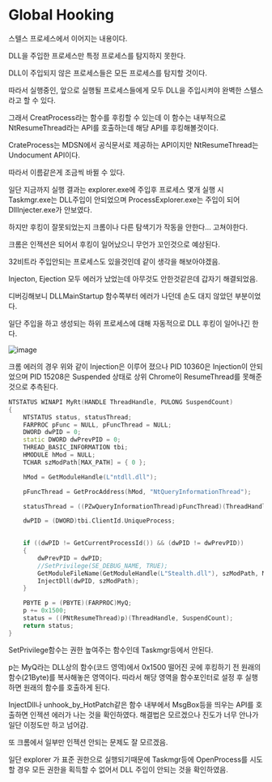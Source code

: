 # Global Hooking

스텔스 프로세스에서 이어지는 내용이다.

DLL을 주입한 프로세스만 특정 프로세스를 탐지하지 못한다.

DLL이 주입되지 않은 프로세스들은 모든 프로세스를 탐지할 것이다.

따라서 실행중인, 앞으로 실행될 프로세스들에게 모두 DLL을 주입시켜야 완벽한 스텔스라고 할 수 있다.

그래서 CreatProcess라는 함수를 후킹할 수 있는데 이 함수는 내부적으로 NtResumeThread라는 API를 호출하는데 해당 API를 후킹해볼것이다.

CrateProcess는 MDSN에서 공식문서로 제공하는 API이지만 NtResumeThread는 Undocument API이다.

따라서 이름같은게 조금씩 바뀔 수 있다.

일단 지금까지 실행 결과는 explorer.exe에 주입후 프로세스 몇개 실행 시 Taskmgr.exe는 DLL주입이 안되었으며 ProcessExplorer.exe는 주입이 되어 DllInjecter.exe가 안보였다.

하지만 후킹이 잘못되었는지 크롬이나 다른 탐색기가 작동을 안한다... 고쳐야한다.

크롬은 인젝션은 되어서 후킹이 일어났으니 무언가 꼬인것으로 예상된다.

32비트라 주입안되는 프로세스도 있을것인데 같이 생각을 해보아야겠음.

Injecton, Ejection 모두 에러가 났었는데 아무것도 안한것같은데 갑자기 해결되었음.

디버깅해보니 DLLMainStartup 함수쪽부터 에러가 나던데 손도 대지 않았던 부분이었다.

일단 주입을 하고 생성되는 하위 프로세스에 대해 자동적으로 DLL 후킹이 일어나긴 한다.

![image](https://user-images.githubusercontent.com/41255291/52280424-33f8e800-299f-11e9-87af-4ba92a4c2dc8.png)

크롬 에러의 경우 위와 같이 Injection은 이루어 졌으나 PID 10360은 Injection이 안되었으며 PID 15208은 Suspended 상태로 상위 Chrome이 ResumeThread를 못해준 것으로 추측된다.

```C++
NTSTATUS WINAPI MyRt(HANDLE ThreadHandle, PULONG SuspendCount)
{
	NTSTATUS status, statusThread;
	FARPROC pFunc = NULL, pFuncThread = NULL;
	DWORD dwPID = 0;
	static DWORD dwPrevPID = 0;
	THREAD_BASIC_INFORMATION tbi;
	HMODULE hMod = NULL;
	TCHAR szModPath[MAX_PATH] = { 0 };

	hMod = GetModuleHandle(L"ntdll.dll");

	pFuncThread = GetProcAddress(hMod, "NtQueryInformationThread");

	statusThread = ((PZwQueryInformationThread)pFuncThread)(ThreadHandle, (THREADINFOCLASS)0, &tbi, sizeof(tbi), NULL);

	dwPID = (DWORD)tbi.ClientId.UniqueProcess;

	
	if ((dwPID != GetCurrentProcessId()) && (dwPID != dwPrevPID))
	{
		dwPrevPID = dwPID;
		//SetPrivilege(SE_DEBUG_NAME, TRUE);
		GetModuleFileName(GetModuleHandle(L"Stealth.dll"), szModPath, MAX_PATH);
		InjectDll(dwPID, szModPath);
	}

	PBYTE p = (PBYTE)(FARPROC)MyQ;
	p += 0x1500;
	status = ((PNtResumeThread)p)(ThreadHandle, SuspendCount);
	return status;
}
```

SetPrivilege함수는 권한 높여주는 함수인데 Taskmgr등에서 안된다.

p는 MyQ라는 DLL상의 함수(코드 영역)에서 0x1500 떨어진 곳에 후킹하기 전 원래의 함수(21Byte)를 복사해놓은 영역이다. 따라서 해당 영역을 함수포인터로 설정 후 실행하면 원래의 함수를 호출하게 된다.

InjectDll나 unhook_by_HotPatch같은 함수 내부에서 MsgBox등을 띄우는 API를 호출하면 인젝션 에러가 나는 것을 확인하였다. 해결법은 모르겠으나 진도가 너무 안나가 일단 이정도만 하고 넘어감.

또 크롬에서 일부만 인젝션 안되는 문제도 잘 모르겠음.

일단 explorer 가 표준 권한으로 실행되기때문에 Taskmgr등에 OpenProcess를 시도할 경우 모든 권한을 획득할 수 없어서 DLL 주입이 안되는 것을 확인하였음.